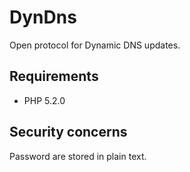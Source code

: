 ﻿# DynDns

Open protocol for Dynamic DNS updates.

## Requirements

* PHP 5.2.0

## Security concerns

Password are stored in plain text.